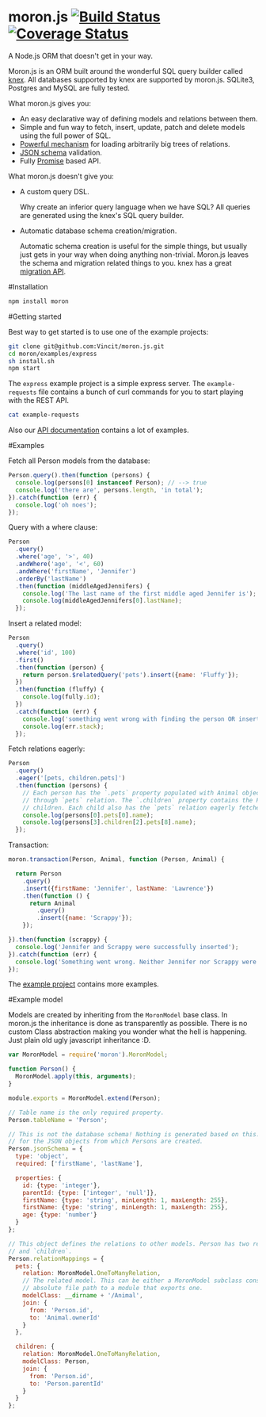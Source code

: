 # moron.js [![Build Status](https://travis-ci.org/Vincit/moron.js.svg?branch=master)](https://travis-ci.org/Vincit/moron.js) [![Coverage Status](https://coveralls.io/repos/Vincit/moron.js/badge.svg)](https://coveralls.io/r/Vincit/moron.js)
A Node.js ORM that doesn't get in your way.

Moron.js is an ORM built around the wonderful SQL query builder called [knex](http://knexjs.org). All databases
supported by knex are supported by moron.js. SQLite3, Postgres and MySQL are fully tested.

What moron.js gives you:

 * An easy declarative way of defining models and relations between them.
 * Simple and fun way to fetch, insert, update, patch and delete models using the full power of SQL.
 * [Powerful mechanism](http://vincit.github.io/moron.js/MoronRelationExpression.html) for loading arbitrarily big trees of relations.
 * [JSON schema](http://json-schema.org/) validation.
 * Fully [Promise](https://github.com/petkaantonov/bluebird) based API.

What moron.js doesn't give you:

 * A custom query DSL.

    Why create an inferior query language when we have SQL? All queries are generated using the knex's SQL query builder.

 * Automatic database schema creation/migration.

    Automatic schema creation is useful for the simple things, but usually just gets in your way when doing
    anything non-trivial. Moron.js leaves the schema and migration related things to you. knex has a great
    [migration API](http://knexjs.org/#Migrations).

#Installation

```sh
npm install moron
```

#Getting started

Best way to get started is to use one of the example projects:

```sh
git clone git@github.com:Vincit/moron.js.git
cd moron/examples/express
sh install.sh
npm start
```

The `express` example project is a simple express server. The `example-requests` file contains a bunch of curl
commands for you to start playing with the REST API.

```sh
cat example-requests
```

Also our [API documentation](http://vincit.github.io/moron.js) contains a lot of examples.

#Examples

Fetch all Person models from the database:

```js
Person.query().then(function (persons) {
  console.log(persons[0] instanceof Person); // --> true
  console.log('there are', persons.length, 'in total');
}).catch(function (err) {
  console.log('oh noes');
});
```

Query with a where clause:

```js
Person
  .query()
  .where('age', '>', 40)
  .andWhere('age', '<', 60)
  .andWhere('firstName', 'Jennifer')
  .orderBy('lastName')
  .then(function (middleAgedJennifers) {
    console.log('The last name of the first middle aged Jennifer is');
    console.log(middleAgedJennifers[0].lastName);
  });
```

Insert a related model:

```js
Person
  .query()
  .where('id', 100)
  .first()
  .then(function (person) {
    return person.$relatedQuery('pets').insert({name: 'Fluffy'});
  })
  .then(function (fluffy) {
    console.log(fully.id);
  })
  .catch(function (err) {
    console.log('something went wrong with finding the person OR inserting the pet');
    console.log(err.stack);
  });
```

Fetch relations eagerly:

```js
Person
  .query()
  .eager('[pets, children.pets]')
  .then(function (persons) {
    // Each person has the `.pets` property populated with Animal objects related
    // through `pets` relation. The `.children` property contains the Person's
    // children. Each child also has the `pets` relation eagerly fetched.
    console.log(persons[0].pets[0].name);
    console.log(persons[3].children[2].pets[8].name);
  });
```

Transaction:

```js
moron.transaction(Person, Animal, function (Person, Animal) {

  return Person
    .query()
    .insert({firstName: 'Jennifer', lastName: 'Lawrence'})
    .then(function () {
      return Animal
        .query()
        .insert({name: 'Scrappy'});
    });

}).then(function (scrappy) {
  console.log('Jennifer and Scrappy were successfully inserted');
}).catch(function (err) {
  console.log('Something went wrong. Neither Jennifer nor Scrappy were inserted');
});
```

The [example project](#getting-started) contains more examples.

#Example model

Models are created by inheriting from the `MoronModel` base class. In moron.js the inheritance is done as transparently
as possible. There is no custom Class abstraction making you wonder what the hell is happening. Just plain old ugly
javascript inheritance :D.

```js
var MoronModel = require('moron').MoronModel;

function Person() {
  MoronModel.apply(this, arguments);
}

module.exports = MoronModel.extend(Person);

// Table name is the only required property.
Person.tableName = 'Person';

// This is not the database schema! Nothing is generated based on this. This a schema
// for the JSON objects from which Persons are created.
Person.jsonSchema = {
  type: 'object',
  required: ['firstName', 'lastName'],

  properties: {
    id: {type: 'integer'},
    parentId: {type: ['integer', 'null']},
    firstName: {type: 'string', minLength: 1, maxLength: 255},
    firstName: {type: 'string', minLength: 1, maxLength: 255},
    age: {type: 'number'}
  }
};

// This object defines the relations to other models. Person has two relations `pets`
// and `children`.
Person.relationMappings = {
  pets: {
    relation: MoronModel.OneToManyRelation,
    // The related model. This can be either a MoronModel subclass constructor or an
    // absolute file path to a module that exports one.
    modelClass: __dirname + '/Animal',
    join: {
      from: 'Person.id',
      to: 'Animal.ownerId'
    }
  },

  children: {
    relation: MoronModel.OneToManyRelation,
    modelClass: Person,
    join: {
      from: 'Person.id',
      to: 'Person.parentId'
    }
  }
};
```

